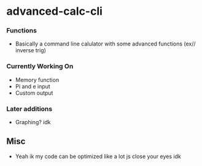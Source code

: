 # advanced-calc-cli

### Functions
 - Basically a command line calulator with some advanced functions (ex// inverse trig)

### Currently Working On
 - Memory function
 - Pi and e input
 - Custom output

### Later additions
 - Graphing? idk

## Misc
 - Yeah ik my code can be optimized like a lot js close your eyes idk 
